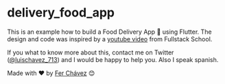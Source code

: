 # delivery_food_app

This is an example how to build a Food Delivery App 🍔 using Flutter.
The design and code was inspired by a [youtube video](https://www.youtube.com/watch?v=CBiXxOQSK5o) from Fullstack School.

If you what to know more about this, contact me on Twitter ([@luischavez_713](http://www.twitter.com/luischavez_713)) and I would be happy to help you. Also I speak spanish.
 
Made with ❤️ by [Fer Chávez](https://github.com/lchavez1) 😊


